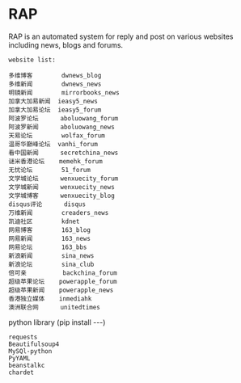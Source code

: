 RAP
====

RAP is an automated system for reply and post on various websites including news, blogs and forums.

    website list:
    
    多维博客        dwnews_blog         
    多维新闻        dwnews_news
    明镜新闻        mirrorbooks_news
    加拿大加易新闻  ieasy5_news
    加拿大加易论坛  ieasy5_forum
    阿波罗论坛      aboluowang_forum
    阿波罗新闻      aboluowang_news
    天易论坛        wolfax_forum
    温哥华巅峰论坛  vanhi_forum
    看中国新闻      secretchina_news
    谜米香港论坛    memehk_forum
    无忧论坛        51_forum
    文学城论坛      wenxuecity_forum
    文学城新闻      wenxuecity_news
    文学城博客      wenxuecity_blog
    disqus评论      disqus
    万维新闻        creaders_news
    凯迪社区        kdnet
    网易博客        163_blog
    网易新闻        163_news
    网易论坛        163_bbs
    新浪新闻        sina_news
    新浪论坛        sina_club
    倍可亲          backchina_forum
    超级苹果论坛    powerapple_forum
    超级苹果新闻    powerapple_news
    香港独立媒体    inmediahk
    澳洲联合网      unitedtimes
    
python library  (pip install ---)

    requests
    Beautifulsoup4
    MySQl-python
    PyYAML
    beanstalkc
    chardet
    